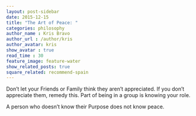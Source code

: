 ```yaml
---
layout: post-sidebar
date: 2015-12-15
title: "The Art of Peace: "
categories: philosophy
author_name : Kris Bravo
author_url : /author/kris
author_avatar: kris
show_avatar : true
read_time : 30
feature_image: feature-water
show_related_posts: true
square_related: recommend-spain
---
```


Don’t let your Friends or Family think they aren’t appreciated. If you don’t appreciate them, remedy this. Part of being in a group is knowing your role.

A person who doesn’t know their Purpose does not know peace.

